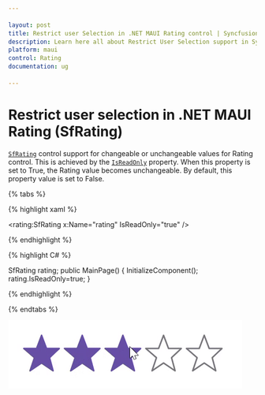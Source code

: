 ```yaml
---

layout: post
title: Restrict user Selection in .NET MAUI Rating control | Syncfusion®
description: Learn here all about Restrict User Selection support in Syncfusion® .NET MAUI Rating (SfRating) control and more.
platform: maui
control: Rating
documentation: ug

---
```


# Restrict user selection in .NET MAUI Rating (SfRating)

[`SfRating`](https://help.syncfusion.com/cr/maui/Syncfusion.Maui.Inputs.SfRating.html) control support for changeable or unchangeable values for Rating control. This is achieved by the [`IsReadOnly`](https://help.syncfusion.com/cr/maui/Syncfusion.Maui.Inputs.SfRating.html#Syncfusion_Maui_Inputs_SfRating_IsReadOnly) property. When this property is set to True, the Rating value becomes unchangeable. By default, this property value is set to False.

{% tabs %}

{% highlight xaml %}

<rating:SfRating x:Name="rating" IsReadOnly="true" />

{% endhighlight %}

{% highlight C# %}


SfRating rating;
public MainPage()
{
    InitializeComponent();
    rating.IsReadOnly=true;
}
	
{% endhighlight %}

{% endtabs %}

![readOnly](images/IsReadOnly.gif)


